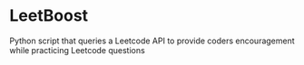 # LeetBoost
Python script that queries a Leetcode API to provide coders encouragement while practicing Leetcode questions

